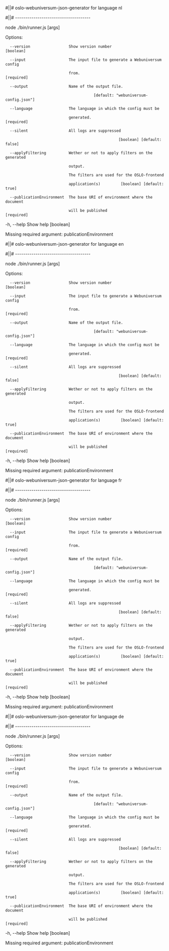 #||# oslo-webuniversum-json-generator for language nl  

#||# -------------------------------------  

node ./bin/runner.js [args]



Options:

      --version                 Show version number                    [boolean]

      --input                   The input file to generate a Webuniversum config

                                from.                                 [required]

      --output                  Name of the output file.

                                           [default: "webuniversum-config.json"]

      --language                The language in which the config must be

                                generated.                            [required]

      --silent                  All logs are suppressed

                                                      [boolean] [default: false]

      --applyFiltering          Wether or not to apply filters on the generated

                                output.

                                The filters are used for the OSLO-frontend

                                application(s)         [boolean] [default: true]

      --publicationEnvironment  The base URI of environment where the document

                                will be published                     [required]

  -h, --help                    Show help                              [boolean]



Missing required argument: publicationEnvironment

#||# oslo-webuniversum-json-generator for language en  

#||# -------------------------------------  

node ./bin/runner.js [args]



Options:

      --version                 Show version number                    [boolean]

      --input                   The input file to generate a Webuniversum config

                                from.                                 [required]

      --output                  Name of the output file.

                                           [default: "webuniversum-config.json"]

      --language                The language in which the config must be

                                generated.                            [required]

      --silent                  All logs are suppressed

                                                      [boolean] [default: false]

      --applyFiltering          Wether or not to apply filters on the generated

                                output.

                                The filters are used for the OSLO-frontend

                                application(s)         [boolean] [default: true]

      --publicationEnvironment  The base URI of environment where the document

                                will be published                     [required]

  -h, --help                    Show help                              [boolean]



Missing required argument: publicationEnvironment

#||# oslo-webuniversum-json-generator for language fr  

#||# -------------------------------------  

node ./bin/runner.js [args]



Options:

      --version                 Show version number                    [boolean]

      --input                   The input file to generate a Webuniversum config

                                from.                                 [required]

      --output                  Name of the output file.

                                           [default: "webuniversum-config.json"]

      --language                The language in which the config must be

                                generated.                            [required]

      --silent                  All logs are suppressed

                                                      [boolean] [default: false]

      --applyFiltering          Wether or not to apply filters on the generated

                                output.

                                The filters are used for the OSLO-frontend

                                application(s)         [boolean] [default: true]

      --publicationEnvironment  The base URI of environment where the document

                                will be published                     [required]

  -h, --help                    Show help                              [boolean]



Missing required argument: publicationEnvironment

#||# oslo-webuniversum-json-generator for language de  

#||# -------------------------------------  

node ./bin/runner.js [args]



Options:

      --version                 Show version number                    [boolean]

      --input                   The input file to generate a Webuniversum config

                                from.                                 [required]

      --output                  Name of the output file.

                                           [default: "webuniversum-config.json"]

      --language                The language in which the config must be

                                generated.                            [required]

      --silent                  All logs are suppressed

                                                      [boolean] [default: false]

      --applyFiltering          Wether or not to apply filters on the generated

                                output.

                                The filters are used for the OSLO-frontend

                                application(s)         [boolean] [default: true]

      --publicationEnvironment  The base URI of environment where the document

                                will be published                     [required]

  -h, --help                    Show help                              [boolean]



Missing required argument: publicationEnvironment

